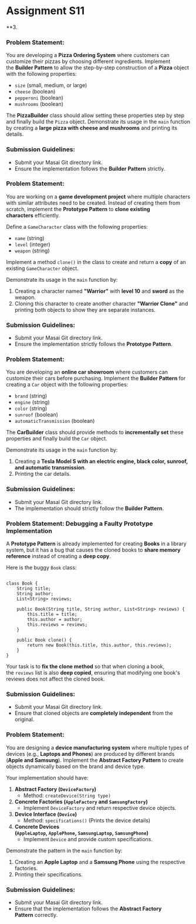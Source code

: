 # Assignment S11

**3. 

### Problem Statement:

You are developing a **Pizza Ordering System** where customers can customize their pizzas by choosing different ingredients. Implement the **Builder Pattern** to allow the step-by-step construction of a **Pizza** object with the following properties:

- `size` (small, medium, or large)
- `cheese` (boolean)
- `pepperoni` (boolean)
- `mushrooms` (boolean)

The **PizzaBuilder** class should allow setting these properties step by step and finally build the `Pizza` object. Demonstrate its usage in the `main` function by creating a **large pizza with cheese and mushrooms** and printing its details.

### Submission Guidelines:

- Submit your Masai Git directory link.
- Ensure the implementation follows the **Builder Pattern** strictly.

### Problem Statement:

You are working on a **game development project** where multiple characters with similar attributes need to be created. Instead of creating them from scratch, implement the **Prototype Pattern** to **clone existing characters** efficiently.

Define a `GameCharacter` class with the following properties:

- `name` (string)
- `level` (integer)
- `weapon` (string)

Implement a method `clone()` in the class to create and return a **copy** of an existing `GameCharacter` object.

Demonstrate its usage in the `main` function by:

1. Creating a character named **"Warrior"** with **level 10** and **sword** as the weapon.
2. Cloning this character to create another character **"Warrior Clone"** and printing both objects to show they are separate instances.

### Submission Guidelines:

- Submit your Masai Git directory link.
- Ensure the implementation strictly follows the **Prototype Pattern**.

### Problem Statement:

You are developing an **online car showroom** where customers can customize their cars before purchasing. Implement the **Builder Pattern** for creating a `Car` object with the following properties:

- `brand` (string)
- `engine` (string)
- `color` (string)
- `sunroof` (boolean)
- `automaticTransmission` (boolean)

The **CarBuilder** class should provide methods to **incrementally set** these properties and finally build the `Car` object.

Demonstrate its usage in the `main` function by:

1. Creating a **Tesla Model S with an electric engine, black color, sunroof, and automatic transmission**.
2. Printing the car details.

### Submission Guidelines:

- Submit your Masai Git directory link.
- The implementation should strictly follow the **Builder Pattern**.

### 

### Problem Statement: Debugging a Faulty Prototype Implementation

A **Prototype Pattern** is already implemented for creating **Books** in a library system, but it has a bug that causes the cloned books to **share memory reference** instead of creating a **deep copy**.

Here is the buggy `Book` class:

```tsx

class Book {
    String title;
    String author;
    List<String> reviews;

    public Book(String title, String author, List<String> reviews) {
        this.title = title;
        this.author = author;
        this.reviews = reviews;
    }

    public Book clone() {
        return new Book(this.title, this.author, this.reviews);
    }
}
```

Your task is to **fix the clone method** so that when cloning a book, the `reviews` list is also **deep copied**, ensuring that modifying one book's reviews does not affect the cloned book.

### Submission Guidelines:

- Submit your Masai Git directory link.
- Ensure that cloned objects are **completely independent** from the original.

### Problem Statement:

You are designing a **device manufacturing system** where multiple types of devices (e.g., **Laptops and Phones**) are produced by different brands (**Apple and Samsung**). Implement the **Abstract Factory Pattern** to create objects dynamically based on the brand and device type.

Your implementation should have:

1. **Abstract Factory (`DeviceFactory`)**
    - Method: `createDevice(String type)`
2. **Concrete Factories (`AppleFactory` and `SamsungFactory`)**
    - Implement `DeviceFactory` and return respective device objects.
3. **Device Interface (`Device`)**
    - Method: `specifications()` (Prints the device details)
4. **Concrete Devices (`AppleLaptop`, `ApplePhone`, `SamsungLaptop`, `SamsungPhone`)**
    - Implement `Device` and provide custom specifications.

Demonstrate the pattern in the `main` function by:

1. Creating an **Apple Laptop** and a **Samsung Phone** using the respective factories.
2. Printing their specifications.

### Submission Guidelines:

- Submit your Masai Git directory link.
- Ensure that the implementation follows the **Abstract Factory Pattern** correctly.

